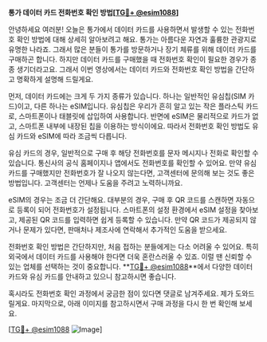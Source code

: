 **통가 데이터 카드 전화번호 확인 방법[[TG💪+ @esim1088](https://t.me/s/esim1088)]**

안녕하세요 여러분! 오늘은 통가에서 데이터 카드를 사용하면서 발생할 수 있는 전화번호 확인 방법에 대해 상세히 알아보려고 해요. 통가는 아름다운 자연과 훌륭한 관광지로 유명한 나라죠. 그래서 많은 분들이 통가를 방문하거나 장기 체류를 위해 데이터 카드를 구매하곤 합니다. 하지만 데이터 카드를 구매했을 때 전화번호 확인이 필요한 경우가 종종 생기더라고요. 그래서 이번 영상에서는 데이터 카드와 전화번호 확인 방법을 간단하고 명확하게 설명해 드릴게요.

먼저, 데이터 카드에는 크게 두 가지 종류가 있습니다. 하나는 일반적인 유심칩(SIM 카드)이고, 다른 하나는 eSIM입니다. 유심칩은 우리가 흔히 알고 있는 작은 플라스틱 카드로, 스마트폰이나 태블릿에 삽입하여 사용합니다. 반면에 eSIM은 물리적으로 카드가 없고, 스마트폰 내부에 내장된 칩을 이용하는 방식이에요. 따라서 전화번호 확인 방법도 유심 카드와 eSIM에 따라 조금씩 다릅니다.

유심 카드의 경우, 일반적으로 구매 후 해당 전화번호를 문자 메시지나 전화로 확인할 수 있습니다. 통신사의 공식 홈페이지나 앱에서도 전화번호를 확인할 수 있어요. 만약 유심 카드를 구매했지만 전화번호가 잘 나오지 않는다면, 고객센터에 문의해 보는 것도 좋은 방법입니다. 고객센터는 언제나 도움을 주려고 노력하니까요.

eSIM의 경우는 조금 더 간단해요. 대부분의 경우, 구매 후 QR 코드를 스캔하면 자동으로 등록이 되어 전화번호가 설정됩니다. 스마트폰의 설정 환경에서 eSIM 설정을 찾아보고, 제공된 QR 코드를 입력하면 쉽게 등록할 수 있습니다. 만약 QR 코드가 제공되지 않거나 문제가 있다면, 판매처나 제조사에 연락해서 추가적인 도움을 받으세요.

전화번호 확인 방법은 간단하지만, 처음 접하는 분들에게는 다소 어려울 수 있어요. 특히 외국에서 데이터 카드를 사용해야 한다면 더욱 혼란스러울 수 있죠. 이럴 땐 신뢰할 수 있는 업체를 선택하는 것이 중요합니다. **[TG💪+ @esim1088](https://t.me/s/esim1088)**에서 다양한 데이터 카드와 유심 카드를 안내하고 있으니 참고하시면 좋습니다.

혹시라도 전화번호 확인 과정에서 궁금한 점이 있다면 댓글로 남겨주세요. 제가 도와드릴게요. 마지막으로, 아래 이미지를 참고하시면서 구매 과정을 다시 한 번 확인해 보세요. 

[[TG💪+ @esim1088](https://t.me/s/esim1088) ![Image](https://i.postimg.cc/Y0z9fWf4/image.png)]